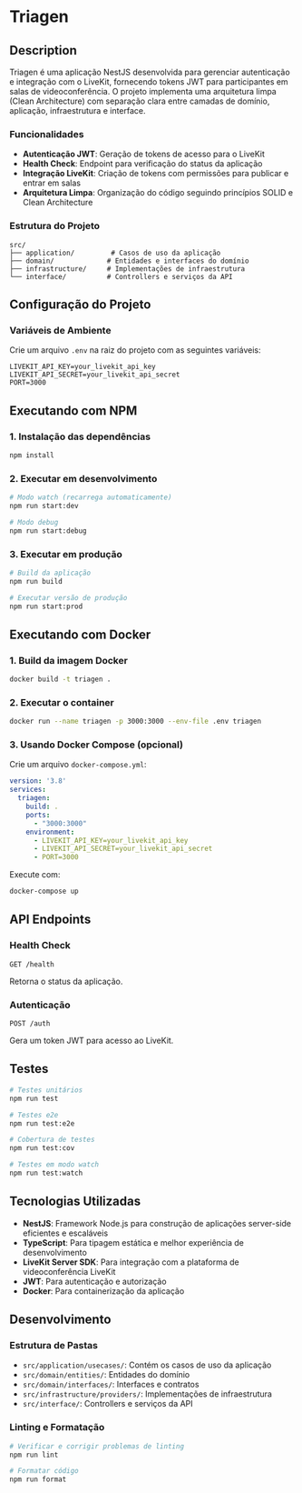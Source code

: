 # Triagen

## Description

Triagen é uma aplicação NestJS desenvolvida para gerenciar autenticação e integração com o LiveKit, fornecendo tokens JWT para participantes em salas de videoconferência. O projeto implementa uma arquitetura limpa (Clean Architecture) com separação clara entre camadas de domínio, aplicação, infraestrutura e interface.

### Funcionalidades

- **Autenticação JWT**: Geração de tokens de acesso para o LiveKit
- **Health Check**: Endpoint para verificação do status da aplicação
- **Integração LiveKit**: Criação de tokens com permissões para publicar e entrar em salas
- **Arquitetura Limpa**: Organização do código seguindo princípios SOLID e Clean Architecture

### Estrutura do Projeto

```
src/
├── application/         # Casos de uso da aplicação
├── domain/             # Entidades e interfaces do domínio
├── infrastructure/     # Implementações de infraestrutura
└── interface/          # Controllers e serviços da API
```

## Configuração do Projeto

### Variáveis de Ambiente

Crie um arquivo `.env` na raiz do projeto com as seguintes variáveis:

```env
LIVEKIT_API_KEY=your_livekit_api_key
LIVEKIT_API_SECRET=your_livekit_api_secret
PORT=3000
```

## Executando com NPM

### 1. Instalação das dependências

```bash
npm install
```

### 2. Executar em desenvolvimento

```bash
# Modo watch (recarrega automaticamente)
npm run start:dev

# Modo debug
npm run start:debug
```

### 3. Executar em produção

```bash
# Build da aplicação
npm run build

# Executar versão de produção
npm run start:prod
```

## Executando com Docker

### 1. Build da imagem Docker

```bash
docker build -t triagen .
```

### 2. Executar o container

```bash
docker run --name triagen -p 3000:3000 --env-file .env triagen
```

### 3. Usando Docker Compose (opcional)

Crie um arquivo `docker-compose.yml`:

```yaml
version: '3.8'
services:
  triagen:
    build: .
    ports:
      - "3000:3000"
    environment:
      - LIVEKIT_API_KEY=your_livekit_api_key
      - LIVEKIT_API_SECRET=your_livekit_api_secret
      - PORT=3000
```

Execute com:
```bash
docker-compose up
```

## API Endpoints

### Health Check
```http
GET /health
```
Retorna o status da aplicação.

### Autenticação
```http
POST /auth
```
Gera um token JWT para acesso ao LiveKit.

## Testes

```bash
# Testes unitários
npm run test

# Testes e2e
npm run test:e2e

# Cobertura de testes
npm run test:cov

# Testes em modo watch
npm run test:watch
```

## Tecnologias Utilizadas

- **NestJS**: Framework Node.js para construção de aplicações server-side eficientes e escaláveis
- **TypeScript**: Para tipagem estática e melhor experiência de desenvolvimento
- **LiveKit Server SDK**: Para integração com a plataforma de videoconferência LiveKit
- **JWT**: Para autenticação e autorização
- **Docker**: Para containerização da aplicação

## Desenvolvimento

### Estrutura de Pastas

- `src/application/usecases/`: Contém os casos de uso da aplicação
- `src/domain/entities/`: Entidades do domínio
- `src/domain/interfaces/`: Interfaces e contratos
- `src/infrastructure/providers/`: Implementações de infraestrutura
- `src/interface/`: Controllers e serviços da API

### Linting e Formatação

```bash
# Verificar e corrigir problemas de linting
npm run lint

# Formatar código
npm run format
```

